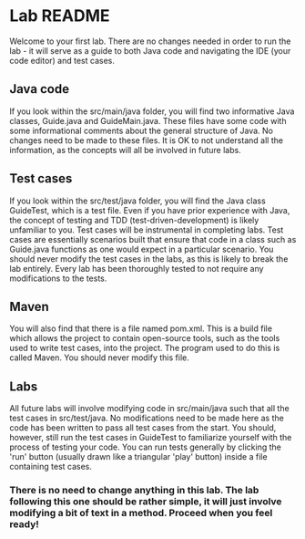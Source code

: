 # Lab README
Welcome to your first lab. There are no changes needed in order to run the lab - it will serve as a guide to both Java code and navigating the IDE (your code editor) and test cases.

## Java code
If you look within the src/main/java folder, you will find two informative Java classes, Guide.java and GuideMain.java. These files have some code with some informational comments about the general structure of Java. No changes need to be made to these files. It is OK to not understand all the information, as the concepts will all be involved in future labs.

## Test cases
If you look within the src/test/java folder, you will find the Java class GuideTest, which is a test file. Even if you have prior experience with Java, the concept of testing and TDD (test-driven-development) is likely unfamiliar to you. Test cases will be instrumental in completing labs. Test cases are essentially scenarios built that ensure that code in a class such as Guide.java functions as one would expect in a particular scenario. You should never modify the test cases in the labs, as this is likely to break the lab entirely. Every lab has been thoroughly tested to not require any modifications to the tests.

## Maven
You will also find that there is a file named pom.xml. This is a build file which allows the project to contain open-source tools, such as the tools used to write test cases, into the project. The program used to do this is called Maven. You should never modify this file.

## Labs
All future labs will involve modifying code in src/main/java such that all the test cases in src/test/java. No modifications need to be made here as the code has been written to pass all test cases from the start. You should, however, still run the test cases in GuideTest to familiarize yourself with the process of testing your code. You can run tests generally by clicking the 'run' button (usually drawn like a triangular 'play' button) inside a file containing test cases.

### There is no need to change anything in this lab. The lab following this one should be rather simple, it will just involve modifying a bit of text in a method. Proceed when you feel ready!